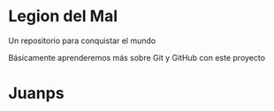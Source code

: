 # Legion del Mal
Un repositorio para conquistar el mundo

Básicamente aprenderemos más sobre Git y GitHub con este proyecto



# Juanps



